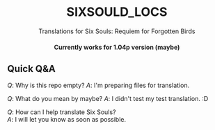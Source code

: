 <div align="center" >  
  
# SIXSOULD_LOCS  
Translations for Six Souls: Requiem for Forgotten Birds  
#### Currently works for 1.04p version (maybe)
</div>  

## Quick Q&A
*Q*: Why is this repo empty? 
*A*: I'm preparing files for translation.

*Q*: What do you mean by maybe?
*A*: I didn't test my test translation. :D

*Q*: How can I help translate Six Souls?  
*A*: I will let you know as soon as possible.

